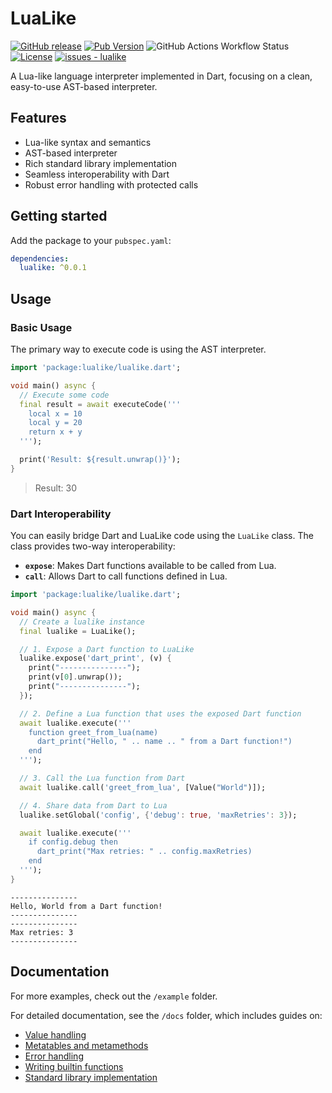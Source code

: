 # LuaLike

[![GitHub release](https://img.shields.io/github/release/kingwill101/lualike?include_prereleases=&sort=semver&color=blue)](https://github.com/kingwill101/lualike/releases/)
[![Pub Version](https://img.shields.io/pub/v/lualike)](https://pub.dev/packages/lualike)
![GitHub Actions Workflow Status](https://img.shields.io/github/actions/workflow/status/kingwill101/lualike/.github%2Fworkflows%2Fdart.yml)
[![License](https://img.shields.io/badge/License-MIT-blue)](#license)
[![issues - lualike](https://img.shields.io/github/issues/kingwill101/lualike)](https://github.com/kingwill101/lualike/issues)


A Lua-like language interpreter implemented in Dart, focusing on a clean, easy-to-use AST-based interpreter.

## Features

- Lua-like syntax and semantics
- AST-based interpreter
- Rich standard library implementation
- Seamless interoperability with Dart
- Robust error handling with protected calls

## Getting started

Add the package to your `pubspec.yaml`:

```yaml
dependencies:
  lualike: ^0.0.1
```

## Usage

### Basic Usage

The primary way to execute code is using the AST interpreter.

```dart
import 'package:lualike/lualike.dart';

void main() async {
  // Execute some code
  final result = await executeCode('''
    local x = 10
    local y = 20
    return x + y
  ''');

  print('Result: ${result.unwrap()}');
}
```
> Result: 30

### Dart Interoperability

You can easily bridge Dart and LuaLike code using the `LuaLike` class.
The class provides two-way interoperability:
- **`expose`**: Makes Dart functions available to be called from Lua.
- **`call`**: Allows Dart to call functions defined in Lua.

```dart
import 'package:lualike/lualike.dart';

void main() async {
  // Create a lualike instance
  final lualike = LuaLike();

  // 1. Expose a Dart function to LuaLike
  lualike.expose('dart_print', (v) {
    print("---------------");
    print(v[0].unwrap());
    print("---------------");
  });

  // 2. Define a Lua function that uses the exposed Dart function
  await lualike.execute('''
    function greet_from_lua(name)
      dart_print("Hello, " .. name .. " from a Dart function!")
    end
  ''');

  // 3. Call the Lua function from Dart
  await lualike.call('greet_from_lua', [Value("World")]);

  // 4. Share data from Dart to Lua
  lualike.setGlobal('config', {'debug': true, 'maxRetries': 3});

  await lualike.execute('''
    if config.debug then
      dart_print("Max retries: " .. config.maxRetries)
    end
  ''');
}

```

```
---------------
Hello, World from a Dart function!
---------------
---------------
Max retries: 3
---------------

```


## Documentation

For more examples, check out the `/example` folder.

For detailed documentation, see the `/docs` folder, which includes guides on:
- [Value handling](./docs/guides/value_handling.md)
- [Metatables and metamethods](./docs/guides/metatables.md)
- [Error handling](./docs/guides/error_handling.md)
- [Writing builtin functions](./docs/guides/writing_builtin_functions.md)
- [Standard library implementation](./docs/guides/standard_library.md)
